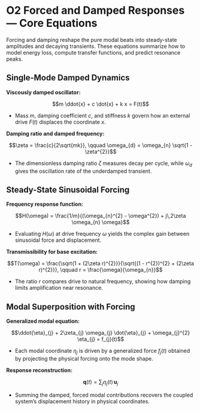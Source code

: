 # O2 Forced and Damped Responses — Core Equations

Forcing and damping reshape the pure modal beats into steady-state amplitudes and decaying transients. These equations summarize how to model energy loss, compute transfer functions, and predict resonance peaks.

## Single-Mode Damped Dynamics
**Viscously damped oscillator:**

$$m \ddot{x} + c \dot{x} + k x = F(t)$$

- Mass $m$, damping coefficient $c$, and stiffness $k$ govern how an external drive $F(t)$ displaces the coordinate $x$.

**Damping ratio and damped frequency:**

$$\zeta = \frac{c}{2\sqrt{mk}}, \qquad \omega_{d} = \omega_{n} \sqrt{1 - \zeta^{2}}$$

- The dimensionless damping ratio $\zeta$ measures decay per cycle, while $\omega_{d}$ gives the oscillation rate of the underdamped transient.

## Steady-State Sinusoidal Forcing
**Frequency response function:**

$$H(\omega) = \frac{1/m}{(\omega_{n}^{2} - \omega^{2}) + j\,2\zeta \omega_{n} \omega}$$

- Evaluating $H(\omega)$ at drive frequency $\omega$ yields the complex gain between sinusoidal force and displacement.

**Transmissibility for base excitation:**

$$T(\omega) = \frac{\sqrt{1 + (2\zeta r)^{2}}}{\sqrt{(1 - r^{2})^{2} + (2\zeta r)^{2}}}, \qquad r = \frac{\omega}{\omega_{n}}$$

- The ratio $r$ compares drive to natural frequency, showing how damping limits amplification near resonance.

## Modal Superposition with Forcing
**Generalized modal equation:**

$$\ddot{\eta}_{j} + 2\zeta_{j} \omega_{j} \dot{\eta}_{j} + \omega_{j}^{2} \eta_{j} = f_{j}(t)$$

- Each modal coordinate $\eta_{j}$ is driven by a generalized force $f_{j}(t)$ obtained by projecting the physical forcing onto the mode shape.

**Response reconstruction:**

$$\mathbf{q}(t) = \sum_{j} \eta_{j}(t) \, \mathbf{u}_{j}$$

- Summing the damped, forced modal contributions recovers the coupled system’s displacement history in physical coordinates.
